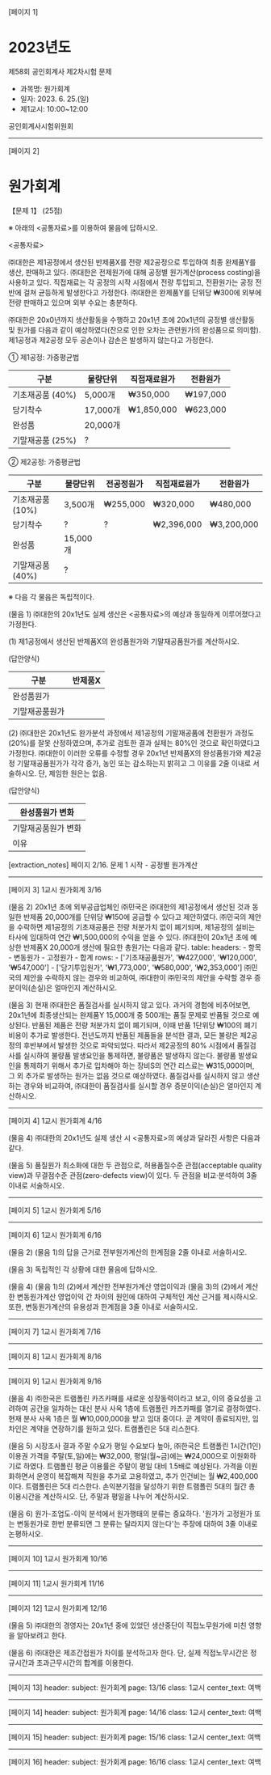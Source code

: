 [페이지 1]
# 2023년도
제58회 공인회계사 제2차시험 문제
- 과목명: 원가회계
- 일자: 2023. 6. 25.(일)
- 제1교시: 10:00~12:00

공인회계사시험위원회

---

[페이지 2]
# 원가회계

【문제 1】 (25점)

※ 아래의 <공통자료>를 이용하여 물음에 답하시오.

<공통자료>

㈜대한은 제1공정에서 생산된 반제품X를 전량 제2공정으로 투입하여 최종 완제품Y를 생산, 판매하고 있다. ㈜대한은 전제원가에 대해 공정별 원가계산(process costing)을 사용하고 있다. 직접재료는 각 공정의 시작 시점에서 전량 투입되고, 전환원가는 공정 전반에 걸쳐 균등하게 발생한다고 가정한다. ㈜대한은 완제품Y를 단위당 ₩300에 외부에 전량 판매하고 있으며 외부 수요는 충분하다.

㈜대한은 20x0년까지 생산활동을 수행하고 20x1년 초에 20x1년의 공정별 생산활동 및 원가를 다음과 같이 예상하였다(잔으로 인한 오차는 관련원가의 완성품으로 의미함). 제1공정과 제2공정 모두 공손이나 감손은 발생하지 않는다고 가정한다.

① 제1공정: 가중평균법

| 구분 | 물량단위 | 직접재료원가 | 전환원가 |
|------|----------|-------------|----------|
| 기초재공품 (40%) | 5,000개 | ₩350,000 | ₩197,000 |
| 당기착수 | 17,000개 | ₩1,850,000 | ₩623,000 |
| 완성품 | 20,000개 | | |
| 기말재공품 (25%) | ? | | |

② 제2공정: 가중평균법

| 구분 | 물량단위 | 전공정원가 | 직접재료원가 | 전환원가 |
|------|----------|------------|-------------|----------|
| 기초재공품 (10%) | 3,500개 | ₩255,000 | ₩320,000 | ₩480,000 |
| 당기착수 | ? | ? | ₩2,396,000 | ₩3,200,000 |
| 완성품 | 15,000개 | | | |
| 기말재공품 (40%) | ? | | | |

※ 다음 각 물음은 독립적이다.

(물음 1) ㈜대한의 20x1년도 실제 생산은 <공통자료>의 예상과 동일하게 이루어졌다고 가정한다.

(1) 제1공정에서 생산된 반제품X의 완성품원가와 기말재공품원가를 계산하시오.

(답안양식)

| 구분 | 반제품X |
|------|----------|
| 완성품원가 | |
| 기말재공품원가 | |

(2) ㈜대한은 20x1년도 완가분석 과정에서 제1공정의 기말재공품에 전환원가 과정도(20%)를 잘못 산정하였으며, 추가로 검토한 결과 실제는 80%인 것으로 확인하였다고 가정한다. ㈜대한이 이러한 오류를 수정할 경우 20x1년 반제품X의 완성품원가와 제2공정 기말재공품원가가 각각 증가, 농인 또는 감소하는지 밝히고 그 이유를 2줄 이내로 서술하시오. 단, 제임한 원은는 없음.

(답안양식)

| 완성품원가 변화 |
|----------------|
| 기말재공품원가 변화 |
| 이유 |

[extraction_notes] 페이지 2/16. 문제 1 시작 - 공정별 원가계산

---

[페이지 3]
1교시 원가회계 3/16

(물음 2)
20x1년 초에 외부공급업체인 ㈜민국은 ㈜대한의 제1공정에서 생산된 것과 동일한 반제품 20,000개를 단위당 ₩150에 공급할 수 있다고 제안하였다. ㈜민국의 제안을 수락하면 제1공정의 기초재공품은 전량 처분가치 없이 폐기되며, 제1공정의 설비는 타사에 임대하여 연간 ₩1,500,000의 수익을 얻을 수 있다. ㈜대한이 20x1년 초에 예상한 반제품X 20,000개 생산에 필요한 총원가는 다음과 같다.
table:
  headers:
    - 항목
    - 변동원가
    - 고정원가
    - 합계
  rows:
    - ['기초재공품원가', '₩427,000', '₩120,000', '₩547,000']
    - ['당기투입원가', '₩1,773,000', '₩580,000', '₩2,353,000']
㈜민국의 제안을 수락하지 않는 경우와 비교하여, ㈜대한이 ㈜민국의 제안을 수락할 경우 증분이익(손실)은 얼마인지 계산하시오.

(물음 3)
현재 ㈜대한은 품질검사를 실시하지 않고 있다. 과거의 경험에 비추어보면, 20x1년에 최종생산되는 완제품Y 15,000개 중 500개는 품질 문제로 반품될 것으로 예상된다. 반품된 제품은 전량 처분가치 없이 폐기되며, 이때 반품 1단위당 ₩100의 폐기비용이 추가로 발생한다. 전년도까지 반품된 제품들을 분석한 결과, 모든 불량은 제2공정의 후반부에서 발생한 것으로 파악되었다. 따라서 제2공정의 80% 시점에서 품질검사를 실시하여 불량품 발생요인을 통제하면, 불량품은 발생하지 않는다. 불량품 발생요인을 통제하기 위해서 추가로 입차해야 하는 장비S의 연간 리스료는 ₩315,000이며, 그 외 추가로 발생하는 원가는 없음 것으로 예상하였다. 품질검사를 실시하지 않고 생산하는 경우와 비교하여, ㈜대한이 품질검사를 실시할 경우 증분이익(손실)은 얼마인지 계산하시오.

---

[페이지 4]
1교시 원가회계 4/16

(물음 4)
㈜대한의 20x1년도 실제 생산 시 <공통자료>의 예상과 달라진 사항은 다음과 같다.

(물음 5)
품질원가 최소화에 대한 두 관점으로, 허용품질수준 관점(acceptable quality view)과 무결점수준 관점(zero-defects view)이 있다. 두 관점을 비교·분석하여 3줄 이내로 서술하시오.

---

[페이지 5]
1교시 원가회계 5/16

---

[페이지 6]
1교시 원가회계 6/16

(물음 2)
(물음 1)의 답을 근거로 전부원가계산의 한계점을 2줄 이내로 서술하시오.

(물음 3)
독립적인 각 상황에 대한 물음에 답하시오.

(물음 4)
(물음 1)의 (2)에서 계산한 전부원가계산 영업이익과 (물음 3)의 (2)에서 계산한 변동원가계산 영업이익 간 차이의 원인에 대하여 구체적인 계산 근거를 제시하시오. 또한, 변동원가계산의 유용성과 한계점을 3줄 이내로 서술하시오.

---

[페이지 7]
1교시 원가회계 7/16

---

[페이지 8]
1교시 원가회계 8/16

---

[페이지 9]
1교시 원가회계 9/16

(물음 4)
㈜한국은 트램폴린 카즈카패를 새로운 성장동력이라고 보고, 이의 중요성을 고려하여 공간을 일차하는 대신 분사 사옥 1층에 트램폴린 카즈카패를 열기로 결정하였다. 현재 분사 사옥 1층은 월 ₩10,000,000을 받고 임대 중이다. 곧 계약이 종료되지만, 임차인은 계약을 연장하기를 원하고 있다. 트램폴린은 5대 리스한다.

(물음 5)
시장조사 결과 주말 수요가 평일 수요보다 높아, ㈜한국은 트램폴린 1시간(1인) 이용권 가격을 주말(토,일)에는 ₩32,000, 평일(월~금)에는 ₩24,000으로 이원화하기로 하였다. 트램폴린 평균 이용률은 주말이 평일 대비 1.5배로 예상된다. 가격을 이원화하면서 운영이 복잡해져 직원을 추가로 고용하였고, 추가 인건비는 월 ₩2,400,000이다. 트램폴린은 5대 리스한다. 손익분기점을 달성하기 위한 트램폴린 5대의 월간 총 이용시간을 계산하시오. 단, 주말과 평일을 나누어 계산하시오.

(물음 6)
원가-조업도-이익 분석에서 원가행태의 분류는 중요하다. '원가가 고정원가 또는 변동원가로 한번 분류되면 그 분류는 달라지지 않는다'는 주장에 대하여 3줄 이내로 논평하시오.

---

[페이지 10]
1교시 원가회계 10/16

---

[페이지 11]
1교시 원가회계 11/16




---

[페이지 12]
1교시 원가회계 12/16

(물음 5)
㈜대한의 경영자는 20x1년 중에 있었던 생산중단이 직접노무원가에 미친 영향을 알아보려고 한다.

(물음 6)
㈜대한은 제조간접원가 차이를 분석하고자 한다. 단, 실제 직접노무시간은 정규시간과 초과근무시간의 합계를 이용한다.

---

[페이지 13]
header:
  subject: 원가회계
  page: 13/16
  class: 1교시
center_text: 여백

---

[페이지 14]
header:
  subject: 원가회계
  page: 14/16
  class: 1교시
center_text: 여백

---

[페이지 15]
header:
  subject: 원가회계
  page: 15/16
  class: 1교시
center_text: 여백

---

[페이지 16]
header:
  subject: 원가회계
  page: 16/16
  class: 1교시
center_text: 여백